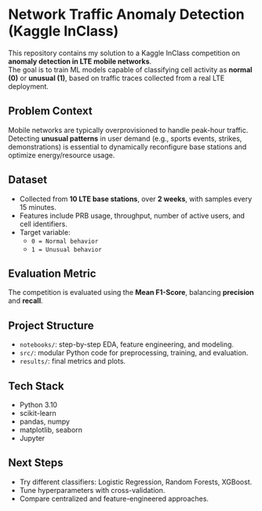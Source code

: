# Network Traffic Anomaly Detection (Kaggle InClass)

This repository contains my solution to a Kaggle InClass competition on **anomaly detection in LTE mobile networks**.  
The goal is to train ML models capable of classifying cell activity as **normal (0)** or **unusual (1)**, based on traffic traces collected from a real LTE deployment.  

## Problem Context
Mobile networks are typically overprovisioned to handle peak-hour traffic. Detecting **unusual patterns** in user demand (e.g., sports events, strikes, demonstrations) is essential to dynamically reconfigure base stations and optimize energy/resource usage.

## Dataset
- Collected from **10 LTE base stations**, over **2 weeks**, with samples every 15 minutes.  
- Features include PRB usage, throughput, number of active users, and cell identifiers.  
- Target variable:  
  - `0 = Normal behavior`  
  - `1 = Unusual behavior`  

## Evaluation Metric
The competition is evaluated using the **Mean F1-Score**, balancing **precision** and **recall**.  

## Project Structure
- `notebooks/`: step-by-step EDA, feature engineering, and modeling.  
- `src/`: modular Python code for preprocessing, training, and evaluation.  
- `results/`: final metrics and plots.  

## Tech Stack
- Python 3.10  
- scikit-learn  
- pandas, numpy  
- matplotlib, seaborn  
- Jupyter  

## Next Steps
- Try different classifiers: Logistic Regression, Random Forests, XGBoost.  
- Tune hyperparameters with cross-validation.  
- Compare centralized and feature-engineered approaches.  

 
